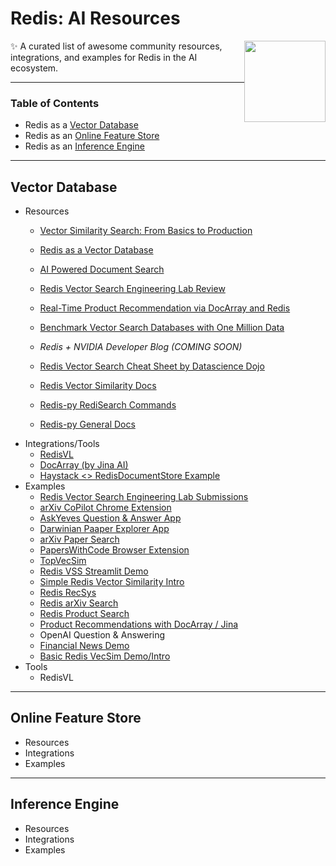 # Redis: AI Resources

<img src="assets/redis-logo.svg" style="width: 130px; float: right;">


✨ A curated list of awesome community resources, integrations, and examples for Redis in the AI ecosystem.



____

### Table of Contents

- Redis as a [Vector Database](#vector-database)
- Redis as an [Online Feature Store](#online-feature-store)
- Redis as an [Inference Engine](#inference-engine)

____

## Vector Database

- Resources
  - [Vector Similarity Search: From Basics to Production](https://mlops.community/vector-similarity-search-from-basics-to-production/)
  - [Redis as a Vector Database](https://vishnudeva.medium.com/redis-as-a-vector-database-rediscloud-2a444c478f3d)
  - [AI Powered Document Search](https://datasciencedojo.com/blog/ai-powered-document-search/)
  - [Redis Vector Search Engineering Lab Review](https://mlops.community/redis-vector-search-engineering-lab-review/)

  - [Real-Time Product Recommendation via DocArray and Redis](https://jina.ai/news/real-time-product-recommendation-using-redis-and-docarray/)
  - [Benchmark Vector Search Databases with One Million Data](https://jina.ai/news/benchmark-vector-search-databases-with-one-million-data/)
  - *Redis + NVIDIA Developer Blog (COMING SOON)*
  - [Redis Vector Search Cheat Sheet by Datascience Dojo](https://drive.google.com/file/d/10O52YXE1-x9jUTv2G-iJUHFSbthWAcyy/view?usp=share_link)
  - [Redis Vector Similarity Docs](https://redis.io/docs/stack/search/reference/vectors/)
  - [Redis-py RediSearch Commands](https://redis.readthedocs.io/en/latest/redismodules.html#redisearch-commands)
  - [Redis-py General Docs](https://redis.readthedocs.io/en/latest/)
- Integrations/Tools
  - [RedisVL](https://github.com/RedisVentures/redisvl)
  - [DocArray (by Jina AI)](https://docarray.jina.ai/advanced/document-store/redis/)
  - [Haystack <> RedisDocumentStore Example](https://github.com/artefactory/redis-player-one/blob/main/askyves/redis_document_store.py)
- Examples
  - [Redis Vector Search Engineering Lab Submissions](https://github.com/RedisVentures/RedisVentures.github.io/issues/1)
  - [arXiv CoPilot Chrome Extension](https://github.com/artefactory/redisventures-hackunamadata)
  - [AskYeves Question & Answer App](https://github.com/artefactory/redis-player-one)
  - [Darwinian Paaper Explorer App](https://github.com/artefactory/AreYouRedis)
  - [arXiv Paper Search](https://github.com/liram11/untitled1-vector-search/)
  - [PapersWithCode Browser Extension](https://github.com/ilhamfp/simpa)
  - [TopVecSim](https://github.com/team-castle/topvecsim/)
  - [Redis VSS Streamlit Demo](https://github.com/antonum/Redis-VSS-Streamlit)
  - [Simple Redis Vector Similarity Intro](https://github.com/RedisVentures/simple-vecsim-intro)
  - [Redis RecSys](https://github.com/RedisVentures/Redis-Recsys)
  - [Redis arXiv Search](https://github.com/RedisVentures/redis-arXiv-search)
  - [Redis Product Search](https://github.com/RedisVentures/redis-product-search)
  - [Product Recommendations with DocArray / Jina](https://github.com/jina-ai/product-recommendation-redis-docarray)
  - OpenAI Question & Answering
  - [Financial News Demo](https://github.com/RedisAI/financial-news)
  - [Basic Redis VecSim Demo/Intro](https://github.com/RedisAI/vecsim-demo)
- Tools
  - RedisVL


____

## Online Feature Store

- Resources
- Integrations
- Examples

----

## Inference Engine

- Resources
- Integrations
- Examples